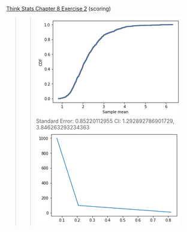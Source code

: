 [Think Stats Chapter 8 Exercise 2](http://greenteapress.com/thinkstats2/html/thinkstats2009.html#toc77) (scoring)

>> ![alt text](https://github.com/yk2684/dsp/blob/master/statistics/images/exponential.png)
>> Standard Error: 0.85220112955
>> CI: 1.292892786901729, 3.846263293234363
>> ![alt text](https://github.com/yk2684/dsp/blob/master/statistics/images/stderr_n.png)
